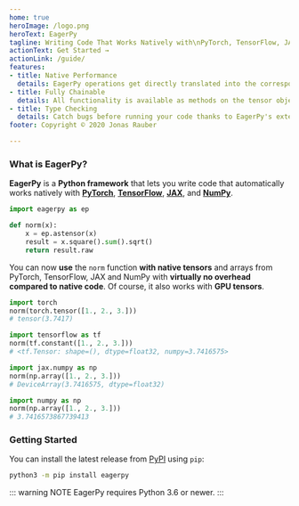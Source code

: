 ```yaml
---
home: true
heroImage: /logo.png
heroText: EagerPy
tagline: Writing Code That Works Natively with\nPyTorch, TensorFlow, JAX, and NumPy
actionText: Get Started →
actionLink: /guide/
features:
- title: Native Performance
  details: EagerPy operations get directly translated into the corresponding native operations.
- title: Fully Chainable
  details: All functionality is available as methods on the tensor objects and as EagerPy functions.
- title: Type Checking
  details: Catch bugs before running your code thanks to EagerPy's extensive type annotations.
footer: Copyright © 2020 Jonas Rauber

---
```


### What is EagerPy?

**EagerPy** is a **Python framework** that lets you write code that automatically works natively with [**PyTorch**](https://pytorch.org), [**TensorFlow**](https://www.tensorflow.org), [**JAX**](https://github.com/google/jax), and [**NumPy**](https://numpy.org).

```python
import eagerpy as ep

def norm(x):
    x = ep.astensor(x)
    result = x.square().sum().sqrt()
    return result.raw
```

You can now **use** the `norm` function **with native tensors** and arrays from PyTorch, TensorFlow, JAX and NumPy with **virtually no overhead compared to native code**. Of course, it also works with **GPU tensors**.

```python
import torch
norm(torch.tensor([1., 2., 3.]))
# tensor(3.7417)
```

```python
import tensorflow as tf
norm(tf.constant([1., 2., 3.]))
# <tf.Tensor: shape=(), dtype=float32, numpy=3.7416575>
```

```python
import jax.numpy as np
norm(np.array([1., 2., 3.]))
# DeviceArray(3.7416575, dtype=float32)
```

```python
import numpy as np
norm(np.array([1., 2., 3.]))
# 3.7416573867739413
```

### Getting Started

You can install the latest release from [PyPI](https://pypi.org/project/eagerpy/) using `pip`:

```bash
python3 -m pip install eagerpy
```

::: warning NOTE
EagerPy requires Python 3.6 or newer.
:::
